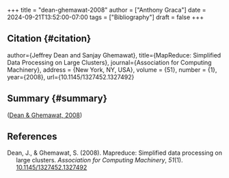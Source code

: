 +++
title = "dean-ghemawat-2008"
author = ["Anthony Graca"]
date = 2024-09-21T13:52:00-07:00
tags = ["Bibliography"]
draft = false
+++

## Citation {#citation}

author={Jeffrey Dean and Sanjay Ghemawat},
title={MapReduce: Simplified Data Processing on Large Clusters},
journal={Association for Computing Machinery},
address = {New York, NY, USA}, volume = {51}, number = {1},
year={2008},
url={10.1145/1327452.1327492}


## Summary {#summary}

(<a href="#citeproc_bib_item_1">Dean &#38; Ghemawat, 2008</a>)

## References

<style>.csl-entry{text-indent: -1.5em; margin-left: 1.5em;}</style><div class="csl-bib-body">
  <div class="csl-entry"><a id="citeproc_bib_item_1"></a>Dean, J., &#38; Ghemawat, S. (2008). Mapreduce: Simplified data processing on large clusters. <i>Association for Computing Machinery</i>, <i>51</i>(1). <a href="10.1145/1327452.1327492">10.1145/1327452.1327492</a></div>
</div>
